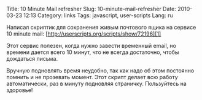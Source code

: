 Title: 10 Minute Mail refresher
Slug: 10-minute-mail-refresher
Date: 2010-03-23 12:13
Category: links
Tags: javascript, user-scripts
Lang: ru

Написал скриптик для сохранения живым почтового ящика на сервисе 10 minute
mail: [http://userscripts.org/scripts/show/72196][1]

Этот сервис полезен, когда нужно завести временный email, но времени дается
всего 10 минут, что не всегда достаточно, чтобы дождаться письма.

Вручную подновлять время неудобно, так как надо об этом постоянно помнить и не
прозевать момент. Этот скрипт делает всю работу автоматически, раз в минуту
подновляя страничку. Пользуйтесь на здоровье!

   [1]: http://userscripts.org/scripts/show/72196

